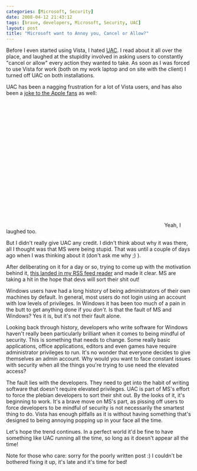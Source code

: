 ```yaml
---
categories: [Microsoft, Security]
date: 2008-04-12 21:43:12
tags: [brave, developers, Microsoft, Security, UAC]
layout: post
title: "Microsoft want to Annoy you, Cancel or Allow?"
---
```

Before I even started using Vista, I hated <a href="http://technet2.microsoft.com/WindowsVista/en/library/0d75f774-8514-4c9e-ac08-4c21f5c6c2d91033.mspx" title="User Access Control">UAC</a>. I read about it all over the place, and laughed at the stupidity involved in asking users to constantly "cancel or allow" every action they wanted to take. As soon as I was forced to use Vista for work (both on my work laptop and on site with the client) I turned off UAC on both installations.

<!--more-->

UAC has been a nagging frustration for a lot of Vista users, and has also been a <a href="http://www.youtube.com/watch?v=VKM1cAtAdtQ" title="Get a Mac ad">joke to the Apple fans</a> as well:
<object width="425" height="355"><param name="movie" value="http://www.youtube.com/v/VKM1cAtAdtQ&hl=en"></param><param name="wmode" value="transparent"></param><embed src="http://www.youtube.com/v/VKM1cAtAdtQ&hl=en" type="application/x-shockwave-flash" wmode="transparent" width="425" height="355"></embed></object>
Yeah, I laughed too.

But I didn't really give UAC any credit. I didn't think about why it was there, all I thought was that MS were being stupid. That was until a couple of days ago when I was thinking about it (don't ask me why ;) ).

After deliberating on it for a day or so, trying to come up with the motivation behind it, <a href="http://arstechnica.com/news.ars/post/20080411-vistas-uac-security-prompt-was-designed-to-annoy-you.html" title="Vista's UAC security prompt was designed to annoy you">this landed in my RSS feed reader</a> and made it clear. MS are taking a hit in the hope that devs will sort their shit out!

Windows users have had a long history of being administrators of their own machines by default. In general, most users do not login using an account with low levels of privileges. In Windows it has been too much of a pain in the butt to get anything done if you <em>don't</em>. Is that the fault of MS and Windows? Yes it is, but it's not their fault alone.

Looking back through history, developers who write software for Windows haven't really been particularly brilliant when it comes to being mindful of security. This is something that needs to change. Some really basic applications, office applications, editors and even games have require administrator privileges to run. It's no wonder that everyone decides to give themselves an admin account. Why would you want to face constant issues with security when all the things you're trying to use need the elevated access?

The fault lies with the developers. They need to get into the habit of writing software that doesn't require elevated privileges. UAC is part of MS's effort to force the plebian developers to sort their shit out. By the looks of it, it's beginning to work. It's a brave move on MS's part, as pissing off users to force developers to be mindful of security is not necessarily the smartest thing to do. Vista has enough pitfalls as it is without having something that's designed to being annoying popping up in your face all the time.

Let's hope the trend continues. In a perfect world it'd be fine to have something like UAC running all the time, so long as it doesn't appear all the time!

Note for those who care: sorry for the poorly written post :) I couldn't be bothered fixing it up, it's late and it's time for bed!
